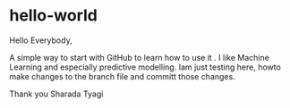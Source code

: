 # hello-world
Hello Everybody,

A simple way to start with GitHub to learn how to use it .
I like Machine Learning and especially predictive modelling.
Iam just testing here, howto make changes to the branch file and committ those changes.

Thank you 
Sharada Tyagi
